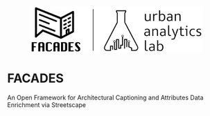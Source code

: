 <p align="center">
  <picture>
    <source media="(prefers-color-scheme: dark)" srcset="https://github.com/seshing/FACADES/blob/main/icon.png?raw=true">
    <img src="https://github.com/seshing/FACADES/blob/main/icon.png?raw=true" alt="Facades logo" width="400">
  </picture>
</p>


# FACADES
An Open Framework for Architectural Captioning and Attributes Data Enrichment via Streetscape
